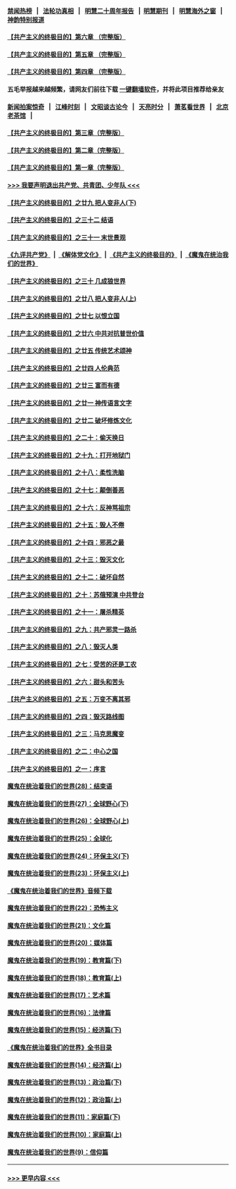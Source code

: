 #### [禁闻热榜](热点新闻.md?=0)  &nbsp;&nbsp;|&nbsp;&nbsp; [法轮功真相](https://github.com/gfw-breaker/truth/blob/master/README.md?=0) &nbsp;&nbsp;|&nbsp;&nbsp; [明慧二十周年报告](https://github.com/gfw-breaker/mh-reports/blob/master/README.md?=0) &nbsp;&nbsp;|&nbsp;&nbsp;[明慧期刊](https://github.com/gfw-breaker/mh-qikan) &nbsp;&nbsp;|&nbsp;&nbsp; [明慧海外之窗](https://github.com/gfw-breaker/mh-news/blob/master/README.md?=0) &nbsp;&nbsp;|&nbsp;&nbsp; [神韵特别报道](https://github.com/gfw-breaker/mh-news/blob/master/shenyun.md?=0)
#### [【共产主义的终极目的】第六章 （完整版）](../pages/nsc422/n11428913.md?t=03021402) 
#### [【共产主义的终极目的】第五章 （完整版）](../pages/nsc422/n11428912.md?t=03021402) 
#### [【共产主义的终极目的】第四章 （完整版）](../pages/nsc422/n11428907.md?t=03021402) 
#### 五毛举报越来越频繁，请网友们前往下载 [一键翻墙软件](https://github.com/gfw-breaker/ssr-accounts)，并将此项目推荐给亲友
#### [新闻拍案惊奇](https://github.com/gfw-breaker/banned-news/blob/master/pages/link4.md) &nbsp;&nbsp;|&nbsp;&nbsp; [江峰时刻](https://github.com/gfw-breaker/banned-news/blob/master/pages/link4.md) &nbsp;&nbsp;|&nbsp;&nbsp; [文昭谈古论今](https://github.com/gfw-breaker/banned-news/blob/master/pages/link4.md) &nbsp;&nbsp;|&nbsp;&nbsp; [天亮时分](https://github.com/gfw-breaker/banned-news/blob/master/pages/link4.md) &nbsp;&nbsp;|&nbsp;&nbsp; [萧茗看世界](https://github.com/gfw-breaker/banned-news/blob/master/pages/link4.md) &nbsp;&nbsp;|&nbsp;&nbsp; [北京老茶馆](https://github.com/gfw-breaker/banned-news/blob/master/pages/link4.md) &nbsp;&nbsp;|&nbsp;&nbsp; 
#### [【共产主义的终极目的】第三章（完整版）](../pages/nsc422/n11428848.md?t=03021402) 
#### [【共产主义的终极目的】第二章（完整版）](../pages/nsc422/n11428831.md?t=03021402) 
#### [【共产主义的终极目的】第一章（完整版）](../pages/nsc422/n11417651.md?t=03021402) 
#### [>>> 我要声明退出共产党、共青团、少年队 <<<](https://github.com/begood0513/goodnews/blob/master/quit/letter.md) 
#### [【共产主义的终极目的】之廿九 把人变非人(下)](../pages/nsc422/n11344140.md?t=03021402) 
#### [【共产主义的终极目的】之三十二 结语](../pages/nsc422/n11360535.md?t=03021402) 
#### [【共产主义的终极目的】之三十一 末世景观](../pages/nsc422/n11351129.md?t=03021402) 
#### [《九评共产党》](https://github.com/begood0513/9ping.md/blob/master/README.md) &nbsp;|&nbsp; [《解体党文化》](../../../../jtdwh.md/blob/master/README.md)  &nbsp;|&nbsp; [《共产主义的终极目的》](../../../../gczydzjmd.md/blob/master/README.md) &nbsp;|&nbsp; [《魔鬼在统治我们的世界》](../../../../mgztzwmdsj.md/blob/master/README.md) 
#### [【共产主义的终极目的】之三十 几成狼世界](../pages/nsc422/n11348280.md?t=03021402) 
#### [【共产主义的终极目的】之廿八 把人变非人(上)](../pages/nsc422/n11340492.md?t=03021402) 
#### [【共产主义的终极目的】之廿七 以恨立国](../pages/nsc422/n11336944.md?t=03021402) 
#### [【共产主义的终极目的】之廿六 中共对抗普世价值](../pages/nsc422/n11324785.md?t=03021402) 
#### [【共产主义的终极目的】之廿五 传统艺术颂神](../pages/nsc422/n11296396.md?t=03021402) 
#### [【共产主义的终极目的】之廿四 人伦典范](../pages/nsc422/n11296397.md?t=03021402) 
#### [【共产主义的终极目的】之廿三 富而有德](../pages/nsc422/n11283598.md?t=03021402) 
#### [【共产主义的终极目的】之廿一 神传语言文字](../pages/nsc422/n11263265.md?t=03021402) 
#### [【共产主义的终极目的】之廿二 破坏修炼文化](../pages/nsc422/n11245728.md?t=03021402) 
#### [【共产主义的终极目的】之二十：偷天换日](../pages/nsc422/n11238846.md?t=03021402) 
#### [【共产主义的终极目的】之十九：打开地狱门](../pages/nsc422/n11206376.md?t=03021402) 
#### [【共产主义的终极目的】之十八：柔性洗脑](../pages/nsc422/n11199994.md?t=03021402) 
#### [【共产主义的终极目的】之十七：颠倒善恶](../pages/nsc422/n11179782.md?t=03021402) 
#### [【共产主义的终极目的】之十六：反神骂祖宗](../pages/nsc422/n11166798.md?t=03021402) 
#### [【共产主义的终极目的】之十五：毁人不倦](../pages/nsc422/n11166792.md?t=03021402) 
#### [【共产主义的终极目的】之十四：邪恶之最](../pages/nsc422/n11150249.md?t=03021402) 
#### [【共产主义的终极目的】之十三：毁灭文化](../pages/nsc422/n11135227.md?t=03021402) 
#### [【共产主义的终极目的】之十二：破坏自然](../pages/nsc422/n11135214.md?t=03021402) 
#### [【共产主义的终极目的】之十：苏俄预演 中共登台](../pages/nsc422/n11118424.md?t=03021402) 
#### [【共产主义的终极目的】之十一：屠杀精英](../pages/nsc422/n11118442.md?t=03021402) 
#### [【共产主义的终极目的】之九：共产邪灵一路杀](../pages/nsc422/n11114139.md?t=03021402) 
#### [【共产主义的终极目的】之八：毁灭人类](../pages/nsc422/n11108503.md?t=03021402) 
#### [【共产主义的终极目的】之七：受苦的还是工农](../pages/nsc422/n11101809.md?t=03021402) 
#### [【共产主义的终极目的】之六：甜头和苦头](../pages/nsc422/n11096971.md?t=03021402) 
#### [【共产主义的终极目的】之五：万变不离其邪](../pages/nsc422/n11091285.md?t=03021402) 
#### [【共产主义的终极目的】之四：毁灭路线图](../pages/nsc422/n11086284.md?t=03021402) 
#### [【共产主义的终极目的】之三：马克思魔变](../pages/nsc422/n11061941.md?t=03021402) 
#### [【共产主义的终极目的】之二：中心之国](../pages/nsc422/n11047728.md?t=03021402) 
#### [【共产主义的终极目的】之一：序言](../pages/nsc422/n11086077.md?t=03021402) 
#### [魔鬼在统治着我们的世界(28)：结束语](../pages/nsc422/n10936246.md?t=03021402) 
#### [魔鬼在统治着我们的世界(27)：全球野心(下)](../pages/nsc422/n10928319.md?t=03021402) 
#### [魔鬼在统治着我们的世界(26)：全球野心(上)](../pages/nsc422/n10900318.md?t=03021402) 
#### [魔鬼在统治着我们的世界(25)：全球化](../pages/nsc422/n10788205.md?t=03021402) 
#### [魔鬼在统治着我们的世界(24)：环保主义(下)](../pages/nsc422/n10695307.md?t=03021402) 
#### [魔鬼在统治着我们的世界(23)：环保主义(上)](../pages/nsc422/n10688613.md?t=03021402) 
#### [《魔鬼在统治着我们的世界》音频下载](../pages/nsc422/n10635553.md?t=03021402) 
#### [魔鬼在统治着我们的世界(22)：恐怖主义](../pages/nsc422/n10614727.md?t=03021402) 
#### [魔鬼在统治着我们的世界(21)：文化篇](../pages/nsc422/n10597706.md?t=03021402) 
#### [魔鬼在统治着我们的世界(20)：媒体篇](../pages/nsc422/n10586579.md?t=03021402) 
#### [魔鬼在统治着我们的世界(19)：教育篇(下)](../pages/nsc422/n10564808.md?t=03021402) 
#### [魔鬼在统治着我们的世界(18)：教育篇(上)](../pages/nsc422/n10526970.md?t=03021402) 
#### [魔鬼在统治着我们的世界(17)：艺术篇](../pages/nsc422/n10499093.md?t=03021402) 
#### [魔鬼在统治着我们的世界(16)：法律篇](../pages/nsc422/n10485969.md?t=03021402) 
#### [魔鬼在统治着我们的世界(15)：经济篇(下)](../pages/nsc422/n10469975.md?t=03021402) 
#### [《魔鬼在统治着我们的世界》全书目录](../pages/nsc422/n10464261.md?t=03021402) 
#### [魔鬼在统治着我们的世界(14)：经济篇(上)](../pages/nsc422/n10457370.md?t=03021402) 
#### [魔鬼在统治着我们的世界(13)：政治篇(下)](../pages/nsc422/n10448270.md?t=03021402) 
#### [魔鬼在统治着我们的世界(12)：政治篇(上)](../pages/nsc422/n10444576.md?t=03021402) 
#### [魔鬼在统治着我们的世界(11)：家庭篇(下)](../pages/nsc422/n10440961.md?t=03021402) 
#### [魔鬼在统治着我们的世界(10)：家庭篇(上)](../pages/nsc422/n10435448.md?t=03021402) 
#### [魔鬼在统治着我们的世界(9)：信仰篇](../pages/nsc422/n10432159.md?t=03021402) 

----
#### [ >>> 更早内容 <<< ](../indexes/nsc422-earlier.md)
